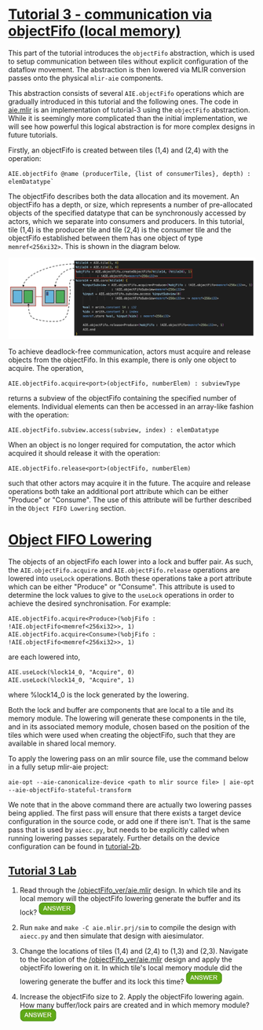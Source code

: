 <!---//===- README.md --------------------------*- Markdown -*-===//
//
// This file is licensed under the Apache License v2.0 with LLVM Exceptions.
// See https://llvm.org/LICENSE.txt for license information.
// SPDX-License-Identifier: Apache-2.0 WITH LLVM-exception
//
// Copyright (C) 2022, Advanced Micro Devices, Inc.
// 
//===----------------------------------------------------------------------===//-->

# <ins>Tutorial 3 - communication via objectFifo (local memory)</ins>

This part of the tutorial introduces the `objectFifo` abstraction, which is used to setup communication between tiles without explicit configuration of the dataflow movement. The abstraction is then lowered via MLIR conversion passes onto the physical `mlir-aie` components.

This abstraction consists of several `AIE.objectFifo` operations which are gradually introduced in this tutorial and the following ones. The code in [aie.mlir](aie.mlir) is an implementation of tutorial-3 using the `objectFifo` abstraction. While it is seemingly more complicated than the initial implementation, we will see how powerful this logical abstraction is for more complex designs in future tutorials.

Firstly, an objectFifo is created between tiles (1,4) and (2,4) with the operation:
```
AIE.objectFifo @name (producerTile, {list of consumerTiles}, depth) : elemDatatype`
```
The objectFifo describes both the data allocation and its movement. An objectFifo has a depth, or size, which represents a number of pre-allocated objects of the specified datatype that can be synchronously accessed by actors, which we separate into consumers and producers. In this tutorial, tile (1,4) is the producer tile and tile (2,4) is the consumer tile and the objectFifo established between them has one object of type `memref<256xi32>`. This is shown in the diagram below.

<img src="../../images/OF_shared.png" width="1000">

To achieve deadlock-free communication, actors must acquire and release objects from the objectFifo. In this example, there is only one object to acquire. The operation, 
```
AIE.objectFifo.acquire<port>(objectFifo, numberElem) : subviewType
```
returns a subview of the objectFifo containing the specified number of elements. Individual elements can then be accessed in an array-like fashion with the operation: 
```
AIE.objectFifo.subview.access(subview, index) : elemDatatype
```
When an object is no longer required for computation, the actor which acquired it should release it with the operation:
```
AIE.objectFifo.release<port>(objectFifo, numberElem)
``` 
such that other actors may acquire it in the future. The acquire and release operations both take an additional port attribute which can be either "Produce" or "Consume". The use of this attribute will be further described in the `Object FIFO Lowering` section.

# <ins>Object FIFO Lowering</ins>

The objects of an objectFifo each lower into a lock and buffer pair. As such, the `AIE.objectFifo.acquire` and `AIE.objectFifo.release` operations are lowered into `useLock` operations. Both these operations take a port attribute which can be either "Produce" or "Consume". This attribute is used to determine the lock values to give to the `useLock` operations in order to achieve the desired synchronisation. For example:
```
AIE.objectFifo.acquire<Produce>(%objFifo : !AIE.objectFifo<memref<256xi32>>, 1)
AIE.objectFifo.acquire<Consume>(%objFifo : !AIE.objectFifo<memref<256xi32>>, 1)
```
are each lowered into,
```
AIE.useLock(%lock14_0, "Acquire", 0)
AIE.useLock(%lock14_0, "Acquire", 1)
```
where %lock14_0 is the lock generated by the lowering.

Both the lock and buffer are components that are local to a tile and its memory module. The lowering will generate these components in the tile, and in its associated memory module, chosen based on the position of the tiles which were used when creating the objectFifo, such that they are available in shared local memory.

To apply the lowering pass on an mlir source file, use the command below in a fully setup mlir-aie project:
```
aie-opt --aie-canonicalize-device <path to mlir source file> | aie-opt --aie-objectFifo-stateful-transform
```
We note that in the above command there are actually two lowering passes being applied. The first pass will ensure that there exists a target device configuration in the source code, or add one if there isn't. That is the same pass that is used by `aiecc.py`, but needs to be explicitly called when running lowering passes separately. Further details on the device configuration can be found in [tutorial-2b](../../tutorial-2/tutorial-2b/).

## <ins>Tutorial 3 Lab </ins>

1. Read through the [/objectFifo_ver/aie.mlir](aie.mlir) design. In which tile and its local memory will the objectFifo lowering generate the buffer and its lock? <img src="../../images/answer1.jpg" title="On even rows tiles have local memories to their left, so the shared memory is that of tile (2,4). That is where the lowering will generate the shared buffer and lock." height=25>

2. Run `make` and `make -C aie.mlir.prj/sim` to compile the design with `aiecc.py` and then simulate that design with aiesimulator.

3. Change the locations of tiles (1,4) and (2,4) to (1,3) and (2,3). Navigate to the location of the [/objectFifo_ver/aie.mlir](aie.mlir) design and apply the objectFifo lowering on it. In which tile's local memory module did the lowering generate the buffer and its lock this time? <img src="../../images/answer1.jpg" title="On odd rows tiles have local memories to their right, so the shared memory is that of tile (1,3). That is where the lowering will generate the shared buffer and lock." height=25>

4. Increase the objectFifo size to 2. Apply the objectFifo lowering again. How many buffer/lock pairs are created and in which memory module? <img src="../../images/answer1.jpg" title="2 buffer/lock pairs are created in the shared memory of tile (1,3)." height=25>
